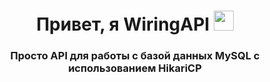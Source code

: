 <h1 align="center">Привет, я <a target="_blank">WiringAPI</a> 
<img src="https://github.com/blackcater/blackcater/raw/main/images/Hi.gif" height="32"/></h1>
<h3 align="center">Просто API для работы с базой данных MySQL с использованием HikariCP</h3>